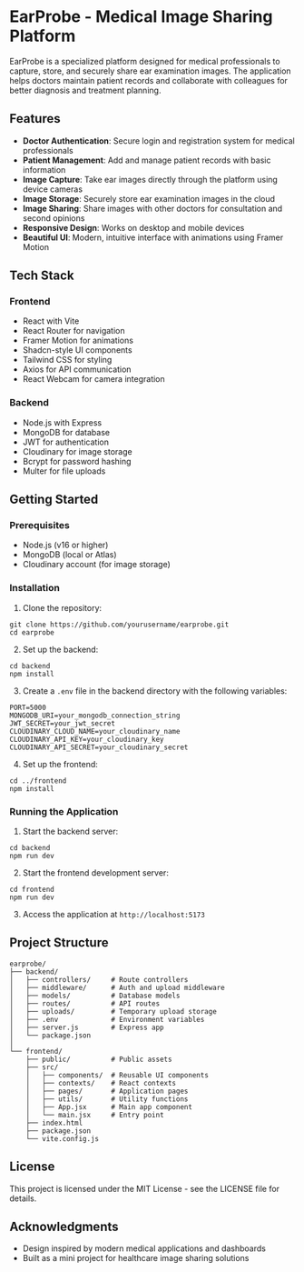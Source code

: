 # EarProbe - Medical Image Sharing Platform

EarProbe is a specialized platform designed for medical professionals to capture, store, and securely share ear examination images. The application helps doctors maintain patient records and collaborate with colleagues for better diagnosis and treatment planning.

## Features

- **Doctor Authentication**: Secure login and registration system for medical professionals
- **Patient Management**: Add and manage patient records with basic information
- **Image Capture**: Take ear images directly through the platform using device cameras
- **Image Storage**: Securely store ear examination images in the cloud
- **Image Sharing**: Share images with other doctors for consultation and second opinions
- **Responsive Design**: Works on desktop and mobile devices
- **Beautiful UI**: Modern, intuitive interface with animations using Framer Motion

## Tech Stack

### Frontend
- React with Vite
- React Router for navigation
- Framer Motion for animations
- Shadcn-style UI components
- Tailwind CSS for styling
- Axios for API communication
- React Webcam for camera integration

### Backend
- Node.js with Express
- MongoDB for database
- JWT for authentication
- Cloudinary for image storage
- Bcrypt for password hashing
- Multer for file uploads

## Getting Started

### Prerequisites
- Node.js (v16 or higher)
- MongoDB (local or Atlas)
- Cloudinary account (for image storage)

### Installation

1. Clone the repository:
```
git clone https://github.com/yourusername/earprobe.git
cd earprobe
```

2. Set up the backend:
```
cd backend
npm install
```

3. Create a `.env` file in the backend directory with the following variables:
```
PORT=5000
MONGODB_URI=your_mongodb_connection_string
JWT_SECRET=your_jwt_secret
CLOUDINARY_CLOUD_NAME=your_cloudinary_name
CLOUDINARY_API_KEY=your_cloudinary_key
CLOUDINARY_API_SECRET=your_cloudinary_secret
```

4. Set up the frontend:
```
cd ../frontend
npm install
```

### Running the Application

1. Start the backend server:
```
cd backend
npm run dev
```

2. Start the frontend development server:
```
cd frontend
npm run dev
```

3. Access the application at `http://localhost:5173`

## Project Structure

```
earprobe/
├── backend/
│   ├── controllers/     # Route controllers
│   ├── middleware/      # Auth and upload middleware
│   ├── models/          # Database models
│   ├── routes/          # API routes
│   ├── uploads/         # Temporary upload storage
│   ├── .env             # Environment variables
│   ├── server.js        # Express app
│   └── package.json
│
└── frontend/
    ├── public/          # Public assets
    ├── src/
    │   ├── components/  # Reusable UI components
    │   ├── contexts/    # React contexts
    │   ├── pages/       # Application pages
    │   ├── utils/       # Utility functions
    │   ├── App.jsx      # Main app component
    │   └── main.jsx     # Entry point
    ├── index.html
    ├── package.json
    └── vite.config.js
```

## License

This project is licensed under the MIT License - see the LICENSE file for details.

## Acknowledgments

- Design inspired by modern medical applications and dashboards
- Built as a mini project for healthcare image sharing solutions

